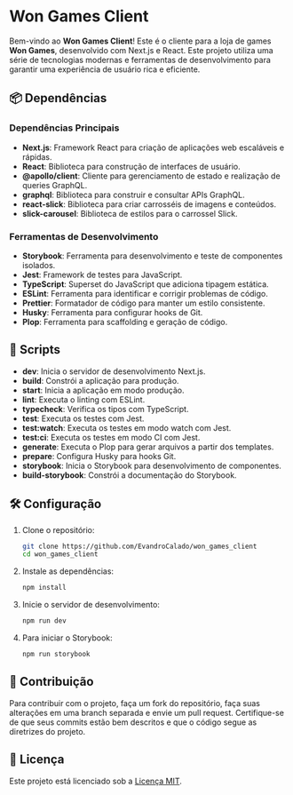 # Won Games Client

Bem-vindo ao **Won Games Client**! Este é o cliente para a loja de games **Won Games**, desenvolvido com Next.js e React. Este projeto utiliza uma série de tecnologias modernas e ferramentas de desenvolvimento para garantir uma experiência de usuário rica e eficiente.

## 📦 Dependências

### Dependências Principais

- **Next.js**: Framework React para criação de aplicações web escaláveis e rápidas.
- **React**: Biblioteca para construção de interfaces de usuário.
- **@apollo/client**: Cliente para gerenciamento de estado e realização de queries GraphQL.
- **graphql**: Biblioteca para construir e consultar APIs GraphQL.
- **react-slick**: Biblioteca para criar carrosséis de imagens e conteúdos.
- **slick-carousel**: Biblioteca de estilos para o carrossel Slick.

### Ferramentas de Desenvolvimento

- **Storybook**: Ferramenta para desenvolvimento e teste de componentes isolados.
- **Jest**: Framework de testes para JavaScript.
- **TypeScript**: Superset do JavaScript que adiciona tipagem estática.
- **ESLint**: Ferramenta para identificar e corrigir problemas de código.
- **Prettier**: Formatador de código para manter um estilo consistente.
- **Husky**: Ferramenta para configurar hooks de Git.
- **Plop**: Ferramenta para scaffolding e geração de código.

## 🚀 Scripts

- **dev**: Inicia o servidor de desenvolvimento Next.js.
- **build**: Constrói a aplicação para produção.
- **start**: Inicia a aplicação em modo produção.
- **lint**: Executa o linting com ESLint.
- **typecheck**: Verifica os tipos com TypeScript.
- **test**: Executa os testes com Jest.
- **test:watch**: Executa os testes em modo watch com Jest.
- **test:ci**: Executa os testes em modo CI com Jest.
- **generate**: Executa o Plop para gerar arquivos a partir dos templates.
- **prepare**: Configura Husky para hooks Git.
- **storybook**: Inicia o Storybook para desenvolvimento de componentes.
- **build-storybook**: Constrói a documentação do Storybook.

## 🛠️ Configuração

1. Clone o repositório:

   ```bash
   git clone https://github.com/EvandroCalado/won_games_client
   cd won_games_client
   ```

2. Instale as dependências:

   ```bash
   npm install
   ```

3. Inicie o servidor de desenvolvimento:

   ```bash
   npm run dev
   ```

4. Para iniciar o Storybook:

   ```bash
   npm run storybook
   ```

## 📄 Contribuição

Para contribuir com o projeto, faça um fork do repositório, faça suas alterações em uma branch separada e envie um pull request. Certifique-se de que seus commits estão bem descritos e que o código segue as diretrizes do projeto.

## 📜 Licença

Este projeto está licenciado sob a [Licença MIT](LICENSE).
